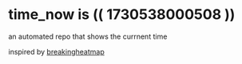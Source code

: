 # time_now is (( 1730538000508 ))

an automated repo that shows the currnent time

inspired by [breakingheatmap](https://github.com/breakingheatmap/breakingheatmap)